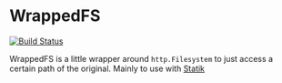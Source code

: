 # WrappedFS

[![Build Status](https://travis-ci.org/0x434D53/WrappedFS.svg?branch=master)](https://travis-ci.org/0x434D53/WrappedFS)

WrappedFS is a little wrapper around `http.Filesystem` to just access a certain path of the original. Mainly to use with [Statik](https://github.com/rakyll/statik)
